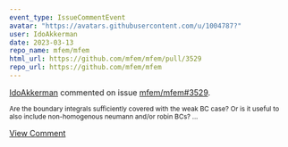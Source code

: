 ```yaml
---
event_type: IssueCommentEvent
avatar: "https://avatars.githubusercontent.com/u/1004787?"
user: IdoAkkerman
date: 2023-03-13
repo_name: mfem/mfem
html_url: https://github.com/mfem/mfem/pull/3529
repo_url: https://github.com/mfem/mfem
---
```


<a href='https://github.com/IdoAkkerman' target='_blank'>IdoAkkerman</a> commented on issue <a href='https://github.com/mfem/mfem/pull/3529' target='_blank'>mfem/mfem#3529</a>.

<small>Are the boundary integrals sufficiently covered with the weak BC case? Or is it useful to also include non-homogenous neumann and/or robin BCs?...</small>

<a href='https://github.com/mfem/mfem/pull/3529' target='_blank'>View Comment</a>